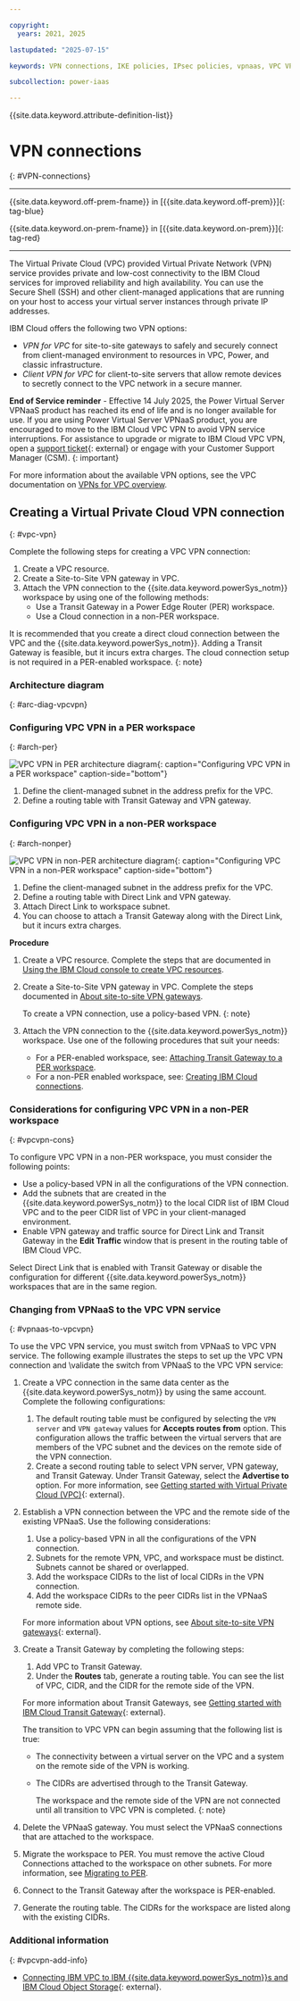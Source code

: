```yaml
---

copyright:
  years: 2021, 2025

lastupdated: "2025-07-15"

keywords: VPN connections, IKE policies, IPsec policies, vpnaas, VPC VPN, VPN as a service

subcollection: power-iaas

---
```


{{site.data.keyword.attribute-definition-list}}

# VPN connections
{: #VPN-connections}

---



{{site.data.keyword.off-prem-fname}} in [{{site.data.keyword.off-prem}}]{: tag-blue}


{{site.data.keyword.on-prem-fname}} in [{{site.data.keyword.on-prem}}]{: tag-red}


---
The Virtual Private Cloud (VPC) provided Virtual Private Network (VPN) service provides private and low-cost connectivity to the IBM Cloud services for improved reliability and high availability. You can use the Secure Shell (SSH) and other client-managed applications that are running on your host to access your virtual server instances through private IP addresses.

IBM Cloud offers the following two VPN options:

* _VPN for VPC_ for site-to-site gateways to safely and securely connect from client-managed environment to resources in VPC, Power, and classic infrastructure.
* _Client VPN for VPC_ for client-to-site servers that allow remote devices to secretly connect to the VPC network in a secure manner.

**End of Service reminder** - Effective 14 July 2025, the Power Virtual Server VPNaaS product has reached its end of life and is no longer available for use. If you are using Power Virtual Server VPNaaS product, you are encouraged to move to the IBM Cloud VPC VPN to avoid VPN service interruptions. For assistance to upgrade or migrate to IBM Cloud VPC VPN, open a [support ticket](https://www.ibm.com/cloud/support){: external} or engage with your Customer Support Manager (CSM).
{: important}

For more information about the available VPN options, see the VPC documentation on [VPNs for VPC overview](/docs/vpc?topic=vpc-vpn-overview).

## Creating a Virtual Private Cloud VPN connection
{: #vpc-vpn}

Complete the following steps for creating a VPC VPN connection:
1.	Create a VPC resource.
2.	Create a Site-to-Site VPN gateway in VPC.
3.	Attach the VPN connection to the {{site.data.keyword.powerSys_notm}} workspace by using one of the following methods:
     -	Use a Transit Gateway in a Power Edge Router (PER) workspace.
     -	Use a Cloud connection in a non-PER workspace.

It is recommended that you create a direct cloud connection between the VPC and the {{site.data.keyword.powerSys_notm}}. Adding a Transit Gateway is feasible, but it incurs extra charges. The cloud connection setup is not required in a PER-enabled workspace.
{: note}

### Architecture diagram
{: #arc-diag-vpcvpn}

### Configuring VPC VPN in a PER workspace
{: #arch-per}

![VPC VPN in PER architecture diagram](./images/vpc_vpn_per.svg "Configuring VPC VPN in a PER workspace"){: caption="Configuring VPC VPN in a PER workspace" caption-side="bottom"}

1. Define the client-managed subnet in the address prefix for the VPC.
2. Define a routing table with Transit Gateway and VPN gateway.

### Configuring VPC VPN in a non-PER workspace
{: #arch-nonper}

![VPC VPN in non-PER architecture diagram](./images/vpc_vpn_legacy.svg "Configuring VPC VPN in a non-PER workspace"){: caption="Configuring VPC VPN in a non-PER workspace" caption-side="bottom"}

1. Define the client-managed subnet in the address prefix for the VPC.
2. Define a routing table with Direct Link and VPN gateway.
3. Attach Direct Link to workspace subnet.
4. You can choose to attach a Transit Gateway along with the Direct Link, but it incurs extra charges.

**Procedure**

1. Create a VPC resource. Complete the steps that are documented in [Using the IBM Cloud console to create VPC resources](/docs/vpc?topic=vpc-creating-a-vpc-using-the-ibm-cloud-console).

2. Create a Site-to-Site VPN gateway in VPC. Complete the steps documented in [About site-to-site VPN gateways](/docs/vpc?topic=vpc-using-vpn).

     To create a VPN connection, use a policy-based VPN.
     {: note}

3. Attach the VPN connection to the {{site.data.keyword.powerSys_notm}} workspace. Use one of the following procedures that suit your needs:
   - For a PER-enabled workspace, see: [Attaching Transit Gateway to a PER workspace](/docs/power-iaas?topic=power-iaas-per#migrate-per).
   - For a non-PER enabled workspace, see: [Creating IBM Cloud connections](/docs/power-iaas?topic=power-iaas-cloud-connections).

### Considerations for configuring VPC VPN in a non-PER workspace
{: #vpcvpn-cons}



To configure VPC VPN in a non-PER workspace, you must consider the following points:

* Use a policy-based VPN in all the configurations of the VPN connection. 
* Add the subnets that are created in the {{site.data.keyword.powerSys_notm}} to the local CIDR list of IBM Cloud VPC and to the peer CIDR list of VPC in your client-managed environment.
* Enable VPN gateway and traffic source for Direct Link and Transit Gateway in the **Edit Traffic** window that is present in the routing table of IBM Cloud VPC.

Select Direct Link that is enabled with Transit Gateway or disable the configuration for different {{site.data.keyword.powerSys_notm}} workspaces that are in the same region.



### Changing from VPNaaS to the VPC VPN service
{: #vpnaas-to-vpcvpn}

To use the VPC VPN service, you must switch from VPNaaS to VPC VPN service. The following example illustrates the steps to set up the VPC VPN connection and \validate the switch from VPNaaS to the VPC VPN service:

1. Create a VPC connection in the same data center as the {{site.data.keyword.powerSys_notm}} by using the same account. Complete the following configurations:

      1. The default routing table must be configured by selecting the `VPN server` and `VPN gateway` values for **Accepts routes from** option. This configuration allows the traffic between the virtual servers that are members of the VPC subnet and the devices on the remote side of the VPN connection.
      2. Create a second routing table to select VPN server, VPN gateway, and Transit Gateway. Under Transit Gateway, select the **Advertise to** option. For more information, see [Getting started with Virtual Private Cloud (VPC)](https://cloud.ibm.com/docs/vpc?topic=vpc-getting-started){: external}.

2. Establish a VPN connection between the VPC and the remote side of the existing VPNaaS. Use the following considerations:

   1. Use a policy-based VPN in all the configurations of the VPN connection.
   2. Subnets for the remote VPN, VPC, and workspace must be distinct. Subnets cannot be shared or overlapped.
   3. Add the workspace CIDRs to the list of local CIDRs in the VPN connection.
   4. Add the workspace CIDRs to the peer CIDRs list in the VPNaaS remote side.

   For more information about VPN options, see [About site-to-site VPN gateways](https://cloud.ibm.com/docs/vpc?topic=vpc-using-vpn){: external}.

3. Create a Transit Gateway by completing the following steps:
   1. Add VPC to Transit Gateway.
   2. Under the **Routes** tab, generate a routing table. You can see the list of VPC, CIDR, and the CIDR for the remote side of the VPN.

   For more information about Transit Gateways, see [Getting started with IBM Cloud Transit Gateway](https://cloud.ibm.com/docs/transit-gateway?topic=transit-gateway-getting-started){: external}.

   The transition to VPC VPN can begin assuming that the following list is true:
   * The connectivity between a virtual server on the VPC and a system on the remote side of the VPN is working.
   * The CIDRs are advertised through to the Transit Gateway.

     The workspace and the remote side of the VPN are not connected until all transition to VPC VPN is completed.
     {: note}

4. Delete the VPNaaS gateway. You must select the VPNaaS connections that are attached to the workspace.

5. Migrate the workspace to PER. You must remove the active Cloud Connections attached to the workspace on other subnets. For more information, see [Migrating to PER](/docs/power-iaas?topic=power-iaas-per#migrate-per).

6. Connect to the Transit Gateway after the workspace is PER-enabled.

7. Generate the routing table. The CIDRs for the workspace are listed along with the existing CIDRs.



### Additional information
{: #vpcvpn-add-info}

- [Connecting IBM VPC to IBM {{site.data.keyword.powerSys_notm}}s and IBM Cloud Object Storage](https://www.ibm.com/blog/connecting-ibm-vpc-to-ibm-power-virtual-servers-and-ibm-cloud-object-storage/){: external}.
